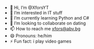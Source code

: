 - 👋 Hi, I’m @XforsYT
- 👀 I’m interested in IT stuff
- 🌱 I’m currently learning Python and C#
- 💞️ I’m looking to collaborate on dating
- 📫 How to reach me xfors@abv.bg
- 😄 Pronouns: he/him
- ⚡ Fun fact: i play video games

<!---
XforsYT/XforsYT is a ✨ special ✨ repository because its `README.md` (this file) appears on your GitHub profile.
You can click the Preview link to take a look at your changes.
--->
